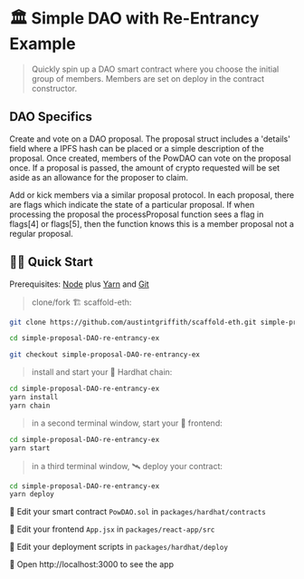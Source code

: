 # 🏛️ Simple DAO with Re-Entrancy Example

> Quickly spin up a DAO smart contract where you choose the initial group of members. Members are set on deploy in the contract constructor. 

## DAO Specifics

Create and vote on a DAO proposal. The proposal struct includes a 'details' field where a IPFS hash can be placed or a simple description of the proposal. Once created, members of the PowDAO can vote on the proposal once. If a proposal is passed, the amount of crypto requested will be set aside as an allowance for the proposer to claim.

Add or kick members via a similar proposal protocol. In each proposal, there are flags which indicate the state of a particular proposal. If when processing the proposal the processProposal function sees a flag in flags[4] or flags[5], then the function knows this is a member proposal not a regular proposal. 

## 🏄‍♂️ Quick Start

Prerequisites: [Node](https://nodejs.org/en/download/) plus [Yarn](https://classic.yarnpkg.com/en/docs/install/) and [Git](https://git-scm.com/downloads)

> clone/fork 🏗 scaffold-eth:

```bash
git clone https://github.com/austintgriffith/scaffold-eth.git simple-proposal-DAO-re-entrancy-ex

cd simple-proposal-DAO-re-entrancy-ex

git checkout simple-proposal-DAO-re-entrancy-ex
```

> install and start your 👷‍ Hardhat chain:

```bash
cd simple-proposal-DAO-re-entrancy-ex
yarn install
yarn chain
```

> in a second terminal window, start your 📱 frontend:

```bash
cd simple-proposal-DAO-re-entrancy-ex
yarn start
```

> in a third terminal window, 🛰 deploy your contract:

```bash
cd simple-proposal-DAO-re-entrancy-ex
yarn deploy
```

🔏 Edit your smart contract `PowDAO.sol` in `packages/hardhat/contracts`

📝 Edit your frontend `App.jsx` in `packages/react-app/src`

💼 Edit your deployment scripts in `packages/hardhat/deploy`

📱 Open http://localhost:3000 to see the app